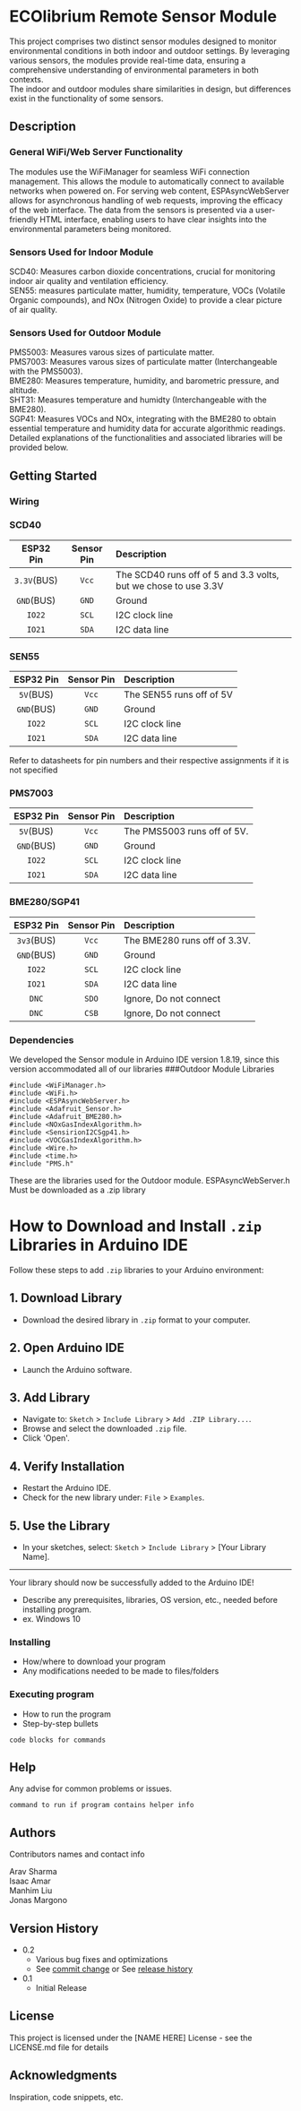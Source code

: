 # ECOlibrium Remote Sensor Module

This project comprises two distinct sensor modules designed to monitor environmental conditions in both indoor and outdoor settings. By leveraging various sensors, the modules provide real-time data, ensuring a comprehensive understanding of environmental parameters in both contexts. <br>
The indoor and outdoor modules share similarities in design, but differences exist in the functionality of some sensors.

## Description
### General WiFi/Web Server Functionality
The modules use the WiFiManager for seamless WiFi connection management. This allows the module to automatically connect to available networks when powered on. For serving web content, ESPAsyncWebServer allows for asynchronous handling of web requests, improving the efficacy of the web interface. The data from the sensors is presented via a user-friendly HTML interface, enabling users to have clear insights into the environmental parameters being monitored.
### Sensors Used for Indoor Module
SCD40: Measures carbon dioxide concentrations, crucial for monitoring indoor air quality and ventilation efficiency.<br>
SEN55: measures particulate matter, humidity, temperature, VOCs (Volatile Organic compounds), and NOx (Nitrogen Oxide) to provide a clear picture of air quality.
### Sensors Used for Outdoor Module
PMS5003: Measures varous sizes of particulate matter. <br>
PMS7003: Measures varous sizes of particulate matter (Interchangeable with the PMS5003). <br>
BME280: Measures temperature, humidity, and barometric pressure, and altitude. <br>
SHT31: Measures temperature and humidty (Interchangeable with the BME280). <br>
SGP41: Measures VOCs and NOx, integrating with the BME280 to obtain essential temperature and humidity data for accurate algorithmic readings. <br>
Detailed explanations of the functionalities and associated libraries will be provided below.

## Getting Started
### Wiring
### SCD40
| ESP32 Pin | Sensor Pin | Description |
|:-:|:-:|:--|
| `3.3V`(BUS) | `Vcc` | The SCD40 runs off of 5 and 3.3 volts, but we chose to use 3.3V |
| `GND`(BUS)| `GND` | Ground |
| `IO22` |  `SCL` | I2C clock line |
| `IO21`| `SDA` | I2C data line |
### SEN55
| ESP32 Pin | Sensor Pin | Description |
|:-:|:-:|:--|
| `5V`(BUS) | `Vcc` | The SEN55 runs off of 5V |
| `GND`(BUS)| `GND` | Ground |
| `IO22` |  `SCL` | I2C clock line |
| `IO21`| `SDA` | I2C data line |

Refer to datasheets for pin numbers and their respective assignments if it is not specified
### PMS7003
| ESP32 Pin | Sensor Pin | Description |
|:-:|:-:|:--|
| `5V`(BUS) | `Vcc` | The PMS5003 runs off of 5V. |
| `GND`(BUS)| `GND` | Ground |
| `IO22` |  `SCL` | I2C clock line |
| `IO21`| `SDA` | I2C data line |
### BME280/SGP41
| ESP32 Pin | Sensor Pin | Description |
|:-:|:-:|:--|
| `3v3`(BUS) | `Vcc` | The BME280 runs off of 3.3V. |
| `GND`(BUS)| `GND` | Ground |
| `IO22` |  `SCL` | I2C clock line |
| `IO21`| `SDA` | I2C data line |
| `DNC`| `SDO` | Ignore, Do not connect |
| `DNC`| `CSB` | Ignore, Do not connect |

### Dependencies

We developed the Sensor module in Arduino IDE version 1.8.19, since this version accommodated all of our libraries
###Outdoor Module Libraries
```
#include <WiFiManager.h> 
#include <WiFi.h>
#include <ESPAsyncWebServer.h>
#include <Adafruit_Sensor.h>
#include <Adafruit_BME280.h>
#include <NOxGasIndexAlgorithm.h>
#include <SensirionI2CSgp41.h>
#include <VOCGasIndexAlgorithm.h>
#include <Wire.h>
#include <time.h>
#include "PMS.h"
```
These are the libraries used for the Outdoor module. ESPAsyncWebServer.h Must be downloaded as a .zip library <br>
# How to Download and Install `.zip` Libraries in Arduino IDE

Follow these steps to add `.zip` libraries to your Arduino environment:

## 1. Download Library
- Download the desired library in `.zip` format to your computer.

## 2. Open Arduino IDE
- Launch the Arduino software.

## 3. Add Library
- Navigate to: `Sketch` > `Include Library` > `Add .ZIP Library...`.
- Browse and select the downloaded `.zip` file.
- Click 'Open'.

## 4. Verify Installation
- Restart the Arduino IDE.
- Check for the new library under: `File` > `Examples`.

## 5. Use the Library
- In your sketches, select: `Sketch` > `Include Library` > [Your Library Name].

---

Your library should now be successfully added to the Arduino IDE!

* Describe any prerequisites, libraries, OS version, etc., needed before installing program.
* ex. Windows 10

### Installing

* How/where to download your program
* Any modifications needed to be made to files/folders

### Executing program

* How to run the program
* Step-by-step bullets
```
code blocks for commands
```

## Help

Any advise for common problems or issues.
```
command to run if program contains helper info
```

## Authors

Contributors names and contact info

Arav Sharma <br>
Isaac Amar <br>
Manhim Liu <br>
Jonas Margono

## Version History

* 0.2
    * Various bug fixes and optimizations
    * See [commit change]() or See [release history]()
* 0.1
    * Initial Release

## License

This project is licensed under the [NAME HERE] License - see the LICENSE.md file for details

## Acknowledgments

Inspiration, code snippets, etc.
 
